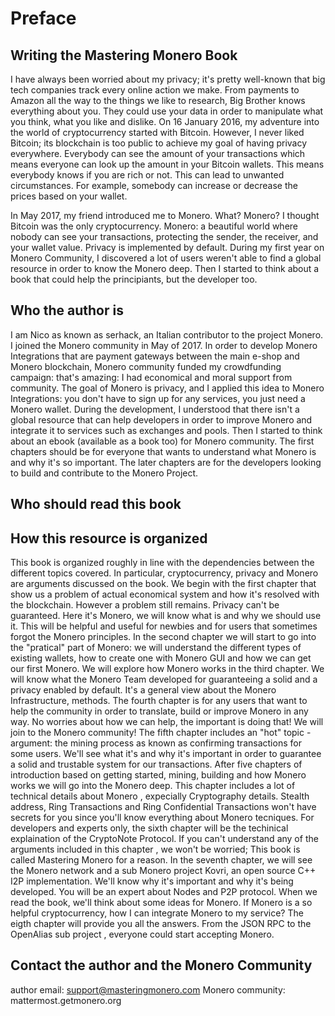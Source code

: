 # Preface

## Writing the Mastering Monero Book
I have always been worried about my privacy; it's pretty well-known that big tech companies track every online action we make. From payments to Amazon all the way to the things we like to research, Big
Brother knows everything about you. They could use your data in order to manipulate what you think, what you like and dislike.
On 16 January 2016, my adventure into the world of cryptocurrency started with Bitcoin. However, I never liked Bitcoin; its blockchain is too public to achieve my goal of having privacy everywhere.
Everybody can see the amount of your transactions which means everyone can look up the amount in your Bitcoin wallets. This means everybody knows if you are rich or not. This can lead to unwanted
circumstances. For example, somebody can increase or decrease the prices based on your wallet.

In May 2017, my friend introduced me to Monero. What? Monero? I thought Bitcoin was the only cryptocurrency. Monero: a beautiful world where nobody can see your transactions, protecting the
sender, the receiver, and your wallet value. Privacy is implemented by default.
During my first year on Monero Community, I discovered a lot of
users weren't able to find a global resource in order to know the
Monero deep. Then I started to think about a book that could help
the principiants, but the developer too.


## Who the author is
I am Nico as known as serhack, an Italian contributor to the project
Monero.
I joined the Monero community in May of 2017.
In order to develop Monero Integrations that are payment gateways
between the main e-shop and Monero blockchain, Monero
community funded my crowdfunding campaign: that's amazing: I had
economical and moral support from community. The goal of Monero
is privacy, and I applied this idea to Monero Integrations: you don't
have to sign up for any services, you just need a Monero wallet.
During the development, I understood that there isn't a global
resource that can help developers in order to improve Monero and
integrate it to services such as exchanges and pools.
Then I started to think about an ebook (available as a book too) for
Monero community. The first chapters should be for everyone that
wants to understand what Monero is and why it's so important. The
later chapters are for the developers looking to build and contribute
to the Monero Project.

## Who should read this book

## How this resource is organized

This book is organized roughly in line with the dependencies between
the different topics covered. In particular, cryptocurrency, privacy and
Monero are arguments discussed on the book.
We begin with the first chapter that show us a problem of actual
economical system and how it's resolved with the blockchain.
However a problem still remains. Privacy can't be guaranteed. Here
it's Monero, we will know what is and why we should use it. This will
be helpful and useful for newbies and for users that sometimes
forgot the Monero principles.
In the second chapter we will start to go into the "pratical" part of
Monero: we will understand the different types of existing wallets,
how to create one with Monero GUI and how we can get our first
Monero.
We will explore how Monero works in the third chapter. We will know
what the Monero Team developed for guaranteeing a solid and a
privacy enabled by default. It's a general view about the Monero
Infrastructure, methods.
The fourth chapter is for any users that want to help the community
in order to translate, build or improve Monero in any way. No worries
about how we can help, the important is doing that! We will join to
the Monero community!
The fifth chapter includes an "hot" topic - argument: the mining
process as known as confirming transactions for some users. We'll
see what it's and why it's important in order to guarantee a solid and
trustable system for our transactions.
After five chapters of introduction based on getting started, mining,
building and how Monero works we will go into the Monero deep.
This chapter includes a lot of technical details about Monero ,
expecially Cryptography details. Stealth address, Ring Transactions
and Ring Confidential Transactions won't have secrets for you since
you'll know everything about Monero tecniques. For developers and
experts only, the sixth chapter will be the techinical explaination of
the CryptoNote Protocol. If you can't understand any of the
arguments included in this chapter , we won't be worried; This book is
called Mastering Monero for a reason.
In the seventh chapter, we will see the Monero network and a sub
Monero project Kovri, an open source C++ I2P implementation. We'll
know why it's important and why it's being developed. You will be an
expert about Nodes and P2P protocol.
When we read the book, we'll think about some ideas for Monero. If
Monero is a so helpful cryptocurrency, how I can integrate Monero to
my service? The eigth chapter will provide you all the answers. From
the JSON RPC to the OpenAlias sub project , everyone could start
accepting Monero.

## Contact the author and the Monero Community
author email: support@masteringmonero.com
Monero community: mattermost.getmonero.org
